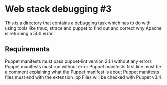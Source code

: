 # Web stack debugging #3
This is a directory that contains a debugging task which has to do with using tools like tmux, strace and puppet to find out and correct why Apache is returning a 500 error.

## Requirements
Puppet manifests must pass puppet-lint version 2.1.1 without any errors
Puppet manifests must run without error
Puppet manifests first line must be a comment explaining what the Puppet manifest is about
Puppet manifests files must end with the extension .pp
Files will be checked with Puppet v3.4
